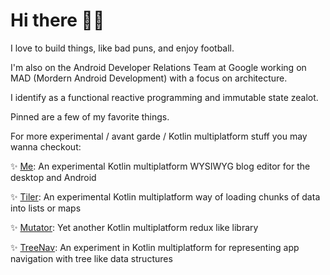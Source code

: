 # Hi there 👋🏿

I love to build things, like bad puns, and enjoy football. 

I'm also on the Android Developer Relations Team at Google working on MAD (Mordern Android Development) with a focus on architecture.

I identify as a functional reactive programming and immutable state zealot.

Pinned are a few of my favorite things.

For more experimental / avant garde / Kotlin multiplatform stuff you may wanna checkout:

✨ [Me](https://github.com/tunjid/me): An experimental Kotlin multiplatform WYSIWYG blog editor for the desktop and Android

✨ [Tiler](https://github.com/tunjid/Tiler): An experimental Kotlin multiplatform way of loading chunks of data into lists or maps

✨ [Mutator](https://github.com/tunjid/Mutator): Yet another Kotlin multiplatform redux like library

✨ [TreeNav](https://github.com/tunjid/treeNav): An experiment in Kotlin multiplatform for representing app navigation with tree like data structures


<!--
**tunjid/tunjid** is a ✨ _special_ ✨ repository because its `README.md` (this file) appears on your GitHub profile.

Here are some ideas to get you started:

- 🔭 I’m currently working on ...
- 🌱 I’m currently learning ...
- 👯 I’m looking to collaborate on ...
- 🤔 I’m looking for help with ...
- 💬 Ask me about ...
- 📫 How to reach me: ...
- 😄 Pronouns: ...
- ⚡ Fun fact: ...
-->
